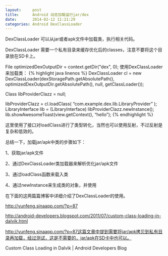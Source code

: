 ```yaml
---
layout:     post
title:      Android 动态加载运行jar/dex
date:       2014-02-12 11:21:29
categories: Android DexClassLoader
---
```


DexClassLoader 可以从jar或者apk文件中加载类，执行相关代码。

DexClassLoader 需要一个私有目录来缓存优化后的classes，注意不要将这个目录放在SD卡上。

 File optimizedDexOutputDir = context.getDir("dex", 0);
使用DexClassLoader来加载类：
{% highlight java linenos %}
DexClassLoader cl = new DexClassLoader(dexStoragePath.getAbsolutePath(),
                        optimizedDexOutputDir.getAbsolutePath(),
                        null,
                        getClassLoader());

Class libProviderClazz = null;

libProviderClazz = cl.loadClass( “com.example.dex.lib.LibraryProvider” );
LibraryInterface lib = (LibraryInterface) libProviderClazz.newInstance();
lib.showAwesomeToast(view.getContext(), “hello”);
{% endhighlight %}

这里使用了接口对loadClass进行了类型转化，当然也可以使用反射，不过反射是复杂和低效的。

总结一下，加载jar/apk中类的步骤如下：

1、获取jar/apk文件

2、通过DexClassLoader类加载器来解析优化jar/apk文件

3、通过loadClass函数来载入类

4、通过newInstance来生成类的对象，并使用

在下面的这两篇篇博客中详细介绍了DexClassLoader的使用。

http://yunfeng.sinaapp.com/?p=87

http://android-developers.blogspot.com/2011/07/custom-class-loading-in-dalvik.html

http://yunfeng.sinaapp.com/?p=87这篇文章中提到需要将jar/apk拷贝到私有目录再加载，经过测试，这是不需要的，jar/apk在SD卡中也可以。

Custom Class Loading in Dalvik | Android Developers Blog
